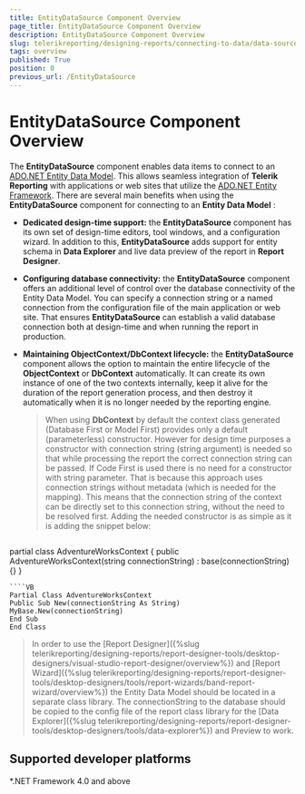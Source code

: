 ```yaml
---
title: EntityDataSource Component Overview
page_title: EntityDataSource Component Overview
description: EntityDataSource Component Overview
slug: telerikreporting/designing-reports/connecting-to-data/data-source-components/entitydatasource-component/overview
tags: overview
published: True
position: 0
previous_url: /EntityDataSource
---
```


# EntityDataSource Component Overview



The __EntityDataSource__ component enables data items to connect to an  [ADO.NET Entity Data Model](https://docs.microsoft.com/en-us/dotnet/framework/data/adonet/entity-data-model).          This allows seamless integration of __Telerik Reporting__ with applications or web sites that utilize          the  [ADO.NET Entity Framework](https://docs.microsoft.com/en-us/dotnet/framework/data/adonet/ef/overview). There are several main benefits when using the __EntityDataSource__        component for connecting to an __Entity Data Model__ :

*  __Dedicated design-time support:__ the __EntityDataSource__ component has its own set of design-time editors,
    tool windows, and a configuration wizard. In addition to this, __EntityDataSource__ adds support for entity schema
    in __Data Explorer__ and live data preview of the report in __Report Designer__.

*  __Configuring database connectivity:__ the __EntityDataSource__ component offers an additional level of 
    control over the database connectivity of the Entity Data Model. You can specify a connection string or a named 
    connection from the configuration file of the main application or web site. That ensures __EntityDataSource__ can 
    establish a valid database connection both at design-time and when running the report in production.

*  __Maintaining ObjectContext/DbContext lifecycle:__ the __EntityDataSource__ component allows 
    the option to maintain the entire lifecycle of the __ObjectContext__ or __DbContext__ automatically. It can create its own
    instance of one of the two contexts internally, keep it alive for the duration of the report generation process,
    and then destroy it automatically when it is no longer needed by the reporting engine.

   >    When using  __DbContext__ by default the context class generated (Database First or Model First) provides only a default (parameterless) constructor.      However for design time purposes a constructor with connection string (string argument) is needed so that while processing the report the correct      connection string can be passed.      If Code First is used there is no need for a constructor with string parameter.      That is because this approach uses connection strings without metadata (which is  needed for the mapping). This means that the connection string of the context can be directly set to this connection string, without the need to be resolved first.      Adding the needed constructor is as simple as it is adding the snippet below:    

    
      ````C#
partial class AdventureWorksContext
{
public AdventureWorksContext(string connectionString) : base(connectionString) {}
}
````
````VB
Partial Class AdventureWorksContext
Public Sub New(connectionString As String)
MyBase.New(connectionString)
End Sub
End Class
````

> In order to use the [Report Designer]({%slug telerikreporting/designing-reports/report-designer-tools/desktop-designers/visual-studio-report-designer/overview%}) and [Report Wizard]({%slug telerikreporting/designing-reports/report-designer-tools/desktop-designers/tools/report-wizards/band-report-wizard/overview%})           the Entity Data Model should be located in a separate class library. The connectionString to the database should be copied to the config file of the report class           library for the [Data Explorer]({%slug telerikreporting/designing-reports/report-designer-tools/desktop-designers/tools/data-explorer%}) and Preview to work.         

## Supported developer platforms

*.NET Framework 4.0 and above             



